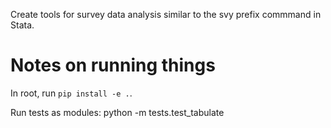 Create tools for survey data analysis similar to the svy prefix commmand in
Stata.

# Notes on running things

In root, run `pip install -e .`.

Run tests as modules: python -m tests.test_tabulate